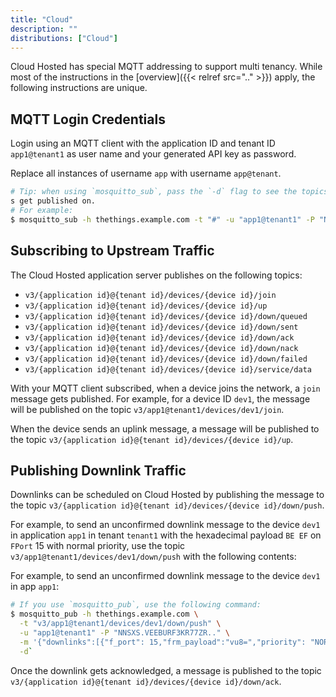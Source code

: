 ```yaml
---
title: "Cloud"
description: ""
distributions: ["Cloud"]
---
```


Cloud Hosted has special MQTT addressing to support multi tenancy. While most of the instructions in the [overview]({{< relref src=".." >}}) apply, the following instructions are unique.

## MQTT Login Credentials

Login using an MQTT client with the application ID and tenant ID `app1@tenant1` as user name and your generated API key as password.

Replace all instances of username `app` with username `app@tenant`.

```bash
# Tip: when using `mosquitto_sub`, pass the `-d` flag to see the topics message
s get published on.
# For example:
$ mosquitto_sub -h thethings.example.com -t "#" -u "app1@tenant1" -P "NNSXS.VEEBURF3KR77ZR.." -d
```

## Subscribing to Upstream Traffic

The Cloud Hosted application server publishes on the following topics:

- `v3/{application id}@{tenant id}/devices/{device id}/join`
- `v3/{application id}@{tenant id}/devices/{device id}/up`
- `v3/{application id}@{tenant id}/devices/{device id}/down/queued`
- `v3/{application id}@{tenant id}/devices/{device id}/down/sent`
- `v3/{application id}@{tenant id}/devices/{device id}/down/ack`
- `v3/{application id}@{tenant id}/devices/{device id}/down/nack`
- `v3/{application id}@{tenant id}/devices/{device id}/down/failed`
- `v3/{application id}@{tenant id}/devices/{device id}/service/data`

With your MQTT client subscribed, when a device joins the network, a `join` message gets published. For example, for a device ID `dev1`, the message will be published on the topic `v3/app1@tenant1/devices/dev1/join`.

When the device sends an uplink message, a message will be published to the topic `v3/{application id}@{tenant id}/devices/{device id}/up`.

## Publishing Downlink Traffic

Downlinks can be scheduled on Cloud Hosted by publishing the message to the topic `v3/{application id}@{tenant id}/devices/{device id}/down/push`.

For example, to send an unconfirmed downlink message to the device `dev1` in application `app1` in tenant `tenant1` with the hexadecimal payload `BE EF` on `FPort` 15 with normal priority, use the topic `v3/app1@tenant1/devices/dev1/down/push` with the following contents:

For example, to send an unconfirmed downlink message to the device `dev1` in app `app1`:

```bash
# If you use `mosquitto_pub`, use the following command:
$ mosquitto_pub -h thethings.example.com \
  -t "v3/app1@tenant1/devices/dev1/down/push" \
  -u "app1@tenant1" -P "NNSXS.VEEBURF3KR77ZR.." \
  -m '{"downlinks":[{"f_port": 15,"frm_payload":"vu8=","priority": "NORMAL"}]}' \
  -d`
```

Once the downlink gets acknowledged, a message is published to the topic `v3/{application id}@{tenant id}/devices/{device id}/down/ack`.
